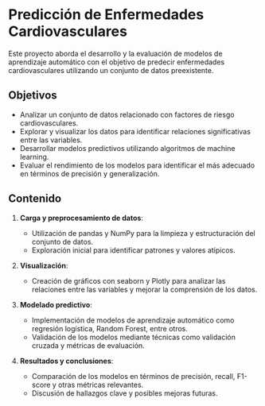 # Predicción de Enfermedades Cardiovasculares

Este proyecto aborda el desarrollo y la evaluación de modelos de aprendizaje automático con el objetivo de predecir enfermedades cardiovasculares utilizando un conjunto de datos preexistente.

## Objetivos
- Analizar un conjunto de datos relacionado con factores de riesgo cardiovasculares.
- Explorar y visualizar los datos para identificar relaciones significativas entre las variables.
- Desarrollar modelos predictivos utilizando algoritmos de machine learning.
- Evaluar el rendimiento de los modelos para identificar el más adecuado en términos de precisión y generalización.

## Contenido
1. **Carga y preprocesamiento de datos**:
   - Utilización de pandas y NumPy para la limpieza y estructuración del conjunto de datos.
   - Exploración inicial para identificar patrones y valores atípicos.

2. **Visualización**:
   - Creación de gráficos con seaborn y Plotly para analizar las relaciones entre las variables y mejorar la comprensión de los datos.

3. **Modelado predictivo**:
   - Implementación de modelos de aprendizaje automático como regresión logística, Random Forest, entre otros.
   - Validación de los modelos mediante técnicas como validación cruzada y métricas de evaluación.

4. **Resultados y conclusiones**:
   - Comparación de los modelos en términos de precisión, recall, F1-score y otras métricas relevantes.
   - Discusión de hallazgos clave y posibles mejoras futuras.
